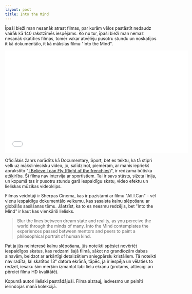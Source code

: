```yaml
---
layout: post
title: Into the Mind
---
```


Īpaši bieži man nesanāk atrast filmas, par kurām vēlos pastāstīt nedaudz vairāk kā 140 rakstzīmēs iespējams. Ko nu tur, īpaši bieži man nemaz nesanāk skatīties filmas, tomēr vakar atvēlēju pusotru stundu un noskatījos it kā dokumentālo, it kā mākslas filmu "Into the Mind".

<p style="text-align:center;"><iframe src="//player.vimeo.com/video/54348266?portrait=0" width="600" height="337" frameborder="0" webkitallowfullscreen mozallowfullscreen allowfullscreen></iframe></p>

Oficiālais žanrs norādīts kā Documentary, Sport, bet es teiktu, ka tā stipri velk uz māksliniecisku video, jo, salīdzinot, piemēram, ar manis iepriekš aprakstīto "[I Believe I can Fly (flight of the frenchies)](http://dzerviniks.lv/es-ticu-ka-speju-lidot/ "Es ticu, ka spēju lidot")", ir redzama būtiska atšķirība. Šī filma nav intervija ar sportistiem. Tai ir savs stāsts, sižeta līnija, un kopumā tas ir pusotru stundu garš iespaidīgu skatu, video efektu un lieliskas mūzikas videoklips.

Filmas veidotāji ir Sherpas Cinema, kas ir pazīstami ar filmu "All.I.Can" - vēl vienu iespaidīgu dokumentālo veikumu, kas sasaista kalnu slēpošanu ar globālās sasilšanas tēmu. Jāatzīst, ka to es neesmu redzējis, bet "Into the Mind" ir kaut kas vienkārši lielisks.

> Blur the lines between dream state and reality, as you perceive the world through the minds of many. Into the Mind contemplates the experiences passed between mentors and peers to paint a philosophical portrait of human kind.

Pat ja jūs neinteresē kalnu slēpošana, jūs noteikti spēsiet novērtēt iespaidīgos skatus, kas redzami šajā filmā, sākot no grandiozām dabas ainavām, beidzot ar arkārtīgi detalizētiem sniegpārslu kristāliem. Tā noteikti nav radīta, lai skatītos 13" datora ekrānā, tāpēc, ja ir iespēja un vēlaties to redzēt, iesaku šim mērķim izmantot labi lielu ekrānu (protams, attiecīgi arī pērciet filmu HD kvalitātē).

Kopumā autori lieliski pastrādājuši. Filma aizrauj, iedvesmo un pelnīti ierindojas manā kolekcijā.